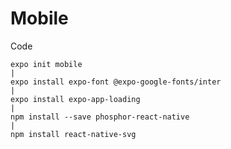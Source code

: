 # Mobile 

Code

    expo init mobile
    |
    expo install expo-font @expo-google-fonts/inter
    |
    expo install expo-app-loading
    |
    npm install --save phosphor-react-native
    |
    npm install react-native-svg